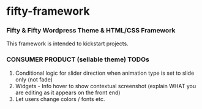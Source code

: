 fifty-framework
===============

### Fifty & Fifty Wordpress Theme & HTML/CSS Framework

This framework is intended to kickstart projects. 




### CONSUMER PRODUCT (sellable theme) TODOs

1. Conditional logic for slider direction when animation type is set to slide only (not fade)
2. Widgets - Info hover to show contextual screenshot (explain WHAT you are editing as it appears on the front end)
3. Let users change colors / fonts etc.